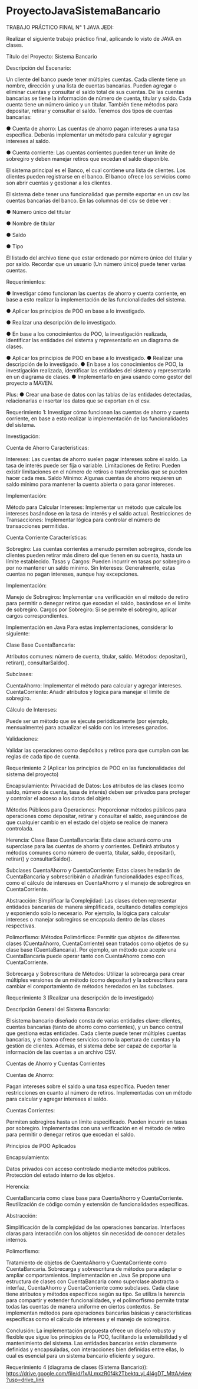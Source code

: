 # ProyectoJavaSistemaBancario
TRABAJO PRÁCTICO FINAL N° 1 JAVA JEDI:

Realizar el siguiente trabajo práctico final, aplicando lo visto de JAVA en clases.

Título del Proyecto: Sistema Bancario

Descripción del Escenario:

Un cliente del banco puede tener múltiples cuentas. Cada cliente tiene un nombre, dirección y una lista de cuentas bancarias. Pueden agregar o eliminar cuentas y consultar el saldo total de sus cuentas. De las cuentas bancarias se tiene la información de número de cuenta, titular y saldo. Cada cuenta tiene un número único y un titular. También tiene métodos para depositar, retirar y consultar el saldo. Tenemos dos tipos de cuentas bancarias:

● Cuenta de ahorro: Las cuentas de ahorro pagan intereses a una tasa específica. Deberás implementar un método para calcular y agregar intereses al saldo.

● Cuenta corriente: Las cuentas corrientes pueden tener un límite de sobregiro y deben manejar retiros que excedan el saldo disponible.

El sistema principal es el Banco, el cual contiene una lista de clientes. Los clientes pueden registrarse en el banco. El banco ofrece los servicios como son abrir cuentas y gestionar a los clientes.

El sistema debe tener una funcionalidad que permite exportar en un csv las cuentas bancarias del banco. En las columnas del csv se debe ver :

● Número único del titular

● Nombre de titular

● Saldo

● Tipo

El listado del archivo tiene que estar ordenado por número único del titular y por saldo. Recordar que un usuario (Un número único) puede tener varias cuentas.

Requerimientos:

● Investigar cómo funcionan las cuentas de ahorro y cuenta corriente, en base a esto realizar la implementación de las funcionalidades del sistema.

● Aplicar los principios de POO en base a lo investigado.

● Realizar una descripción de lo investigado.

● En base a los conocimientos de POO, la investigación realizada, identificar las entidades del sistema y representarlo en un diagrama de clases.


● Aplicar los principios de POO en base a lo investigado.
● Realizar una descripción de lo investigado.
● En base a los conocimientos de POO, la investigación realizada, identificar las entidades del sistema y representarlo en un diagrama de clases.
● Implementarlo en java usando como gestor del proyecto a MAVEN.

Plus: ● Crear una base de datos con las tablas de las entidades detectadas, relacionarlas e insertar los datos que se exportan en el csv.

Requerimiento 1: Investigar cómo funcionan las cuentas de ahorro y cuenta corriente, en base a esto realizar la implementación de las funcionalidades del sistema.

Investigación:

Cuenta de Ahorro Características:

Intereses: Las cuentas de ahorro suelen pagar intereses sobre el saldo. La tasa de interés puede ser fija o variable. Limitaciones de Retiro: Pueden existir limitaciones en el número de retiros o transferencias que se pueden hacer cada mes. Saldo Mínimo: Algunas cuentas de ahorro requieren un saldo mínimo para mantener la cuenta abierta o para ganar intereses.

Implementación:

Método para Calcular Intereses: Implementar un método que calcule los intereses basándose en la tasa de interés y el saldo actual. Restricciones de Transacciones: Implementar lógica para controlar el número de transacciones permitidas.

Cuenta Corriente Características:

Sobregiro: Las cuentas corrientes a menudo permiten sobregiros, donde los clientes pueden retirar más dinero del que tienen en su cuenta, hasta un límite establecido. Tasas y Cargos: Pueden incurrir en tasas por sobregiro o por no mantener un saldo mínimo. Sin Intereses: Generalmente, estas cuentas no pagan intereses, aunque hay excepciones.

Implementación:

Manejo de Sobregiros: Implementar una verificación en el método de retiro para permitir o denegar retiros que excedan el saldo, basándose en el límite de sobregiro. Cargos por Sobregiro: Si se permite el sobregiro, aplicar cargos correspondientes.

Implementación en Java Para estas implementaciones, considerar lo siguiente:

Clase Base CuentaBancaria:

Atributos comunes: número de cuenta, titular, saldo. Métodos: depositar(), retirar(), consultarSaldo().

Subclases:

CuentaAhorro: Implementar el método para calcular y agregar intereses. CuentaCorriente: Añadir atributos y lógica para manejar el límite de sobregiro.

Cálculo de Intereses:

Puede ser un método que se ejecute periódicamente (por ejemplo, mensualmente) para actualizar el saldo con los intereses ganados.

Validaciones:

Validar las operaciones como depósitos y retiros para que cumplan con las reglas de cada tipo de cuenta.

Requerimiento 2 (Aplicar los principios de POO en las funcionalidades del sistema del proyecto)

Encapsulamiento: Privacidad de Datos: Los atributos de las clases (como saldo, número de cuenta, tasa de interés) deben ser privados para proteger y controlar el acceso a los datos del objeto.

Métodos Públicos para Operaciones: Proporcionar métodos públicos para operaciones como depositar, retirar y consultar el saldo, asegurándose de que cualquier cambio en el estado del objeto se realice de manera controlada.

Herencia: Clase Base CuentaBancaria: Esta clase actuará como una superclase para las cuentas de ahorro y corrientes. Definirá atributos y métodos comunes como número de cuenta, titular, saldo, depositar(), retirar() y consultarSaldo().

Subclases CuentaAhorro y CuentaCorriente: Estas clases heredarán de CuentaBancaria y sobrescribirán o añadirán funcionalidades específicas, como el cálculo de intereses en CuentaAhorro y el manejo de sobregiros en CuentaCorriente.

Abstracción: Simplificar la Complejidad: Las clases deben representar entidades bancarias de manera simplificada, ocultando detalles complejos y exponiendo solo lo necesario. Por ejemplo, la lógica para calcular intereses o manejar sobregiros se encapsula dentro de las clases respectivas.

Polimorfismo: Métodos Polimórficos: Permitir que objetos de diferentes clases (CuentaAhorro, CuentaCorriente) sean tratados como objetos de su clase base (CuentaBancaria). Por ejemplo, un método que acepte una CuentaBancaria puede operar tanto con CuentaAhorro como con CuentaCorriente.

Sobrecarga y Sobrescritura de Métodos: Utilizar la sobrecarga para crear múltiples versiones de un método (como depositar) y la sobrescritura para cambiar el comportamiento de métodos heredados en las subclases.

Requerimiento 3 (Realizar una descripción de lo investigado)

Descripción General del Sistema Bancario:

El sistema bancario diseñado consta de varias entidades clave: clientes, cuentas bancarias (tanto de ahorro como corrientes), y un banco central que gestiona estas entidades. Cada cliente puede tener múltiples cuentas bancarias, y el banco ofrece servicios como la apertura de cuentas y la gestión de clientes. Además, el sistema debe ser capaz de exportar la información de las cuentas a un archivo CSV.

Cuentas de Ahorro y Cuentas Corrientes

Cuentas de Ahorro:

Pagan intereses sobre el saldo a una tasa específica. Pueden tener restricciones en cuanto al número de retiros. Implementadas con un método para calcular y agregar intereses al saldo.

Cuentas Corrientes:

Permiten sobregiros hasta un límite especificado. Pueden incurrir en tasas por sobregiro. Implementadas con una verificación en el método de retiro para permitir o denegar retiros que excedan el saldo.

Principios de POO Aplicados

Encapsulamiento:

Datos privados con acceso controlado mediante métodos públicos. Protección del estado interno de los objetos.

Herencia:

CuentaBancaria como clase base para CuentaAhorro y CuentaCorriente. Reutilización de código común y extensión de funcionalidades específicas.

Abstracción:

Simplificación de la complejidad de las operaciones bancarias. Interfaces claras para interacción con los objetos sin necesidad de conocer detalles internos.

Polimorfismo:

Tratamiento de objetos de CuentaAhorro y CuentaCorriente como CuentaBancaria. Sobrecarga y sobrescritura de métodos para adaptar o ampliar comportamientos. Implementación en Java Se propone una estructura de clases con CuentaBancaria como superclase abstracta o interfaz, CuentaAhorro y CuentaCorriente como subclases. Cada clase tiene atributos y métodos específicos según su tipo. Se utiliza la herencia para compartir y extender funcionalidades, y el polimorfismo permite tratar todas las cuentas de manera uniforme en ciertos contextos. Se implementan métodos para operaciones bancarias básicas y características específicas como el cálculo de intereses y el manejo de sobregiros.

Conclusión: La implementación propuesta ofrece un diseño robusto y flexible que sigue los principios de la POO, facilitando la extensibilidad y el mantenimiento del sistema. Las entidades bancarias están claramente definidas y encapsuladas, con interacciones bien definidas entre ellas, lo cual es esencial para un sistema bancario eficiente y seguro.

Requerimiento 4 (diagrama de clases (Sistema Bancario)): https://drive.google.com/file/d/1xALmxzR0f4k2Tbektq_yL4I4gDT_MttA/view?usp=drive_link
